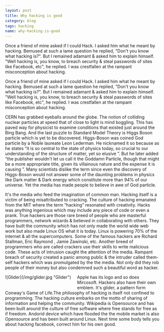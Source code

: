 ```yaml
---
layout: post
title: Why hacking is good
category: blog
tags: hacking
name: why-hacking-is-good
---
```


<link rel="stylesheet" href="../css/post.css" />


Once a friend of mine asked if I could Hack. I asked him what he meant by hacking. Bemused at such a lame question he replied, "Don't you know what hacking is?". But I remained adamant & asked him to explain himself. "Well hacking is, you know, to breach security & steal passwords of sites like Facebook, etc", he replied. I was crestfallen at the rampant misconception about hacking.
<!-- truncate_here -->

Once a friend of mine asked if I could Hack. I asked him what he meant by hacking. Bemused at such a lame question he replied, "Don't you know what hacking is?". But I remained adamant & asked him to explain himself. "Well hacking is, you know, to breach security & steal passwords of sites like Facebook, etc", he replied. I was crestfallen at the rampant misconception about hacking.

CERN has grabbed eyeballs around the globe. The notion of colliding nuclear particles at speed that of close to light is mind boggling. This has paved way for physicist to examine conditions that existed just around the Bing Bang. And the last puzzle to Standard Model Theory is Higgs Boson particle which is yet to be discovered. Higgs-Boson was coined God particle by a Noble laureate Leon Lederman. He nicknamed it so because as he states “it is so central to the state of physics today, so crucial to our understanding of the structure of matter, yet so elusive ”. But he later added “the publisher wouldn't let us call it the Goddamn Particle, though that might be a more appropriate title, given its villainous nature and the expense it is causing ”. Many scientists dislike the term since even the discovery of Higgs-Boson would not answer some of the daunting problems in physics like Dark matter & Dark energy which constitute more than 94% of our universe. Yet the media has made people to believe in awe of God particle. 



It's the media who feed the imagination of common man. Hacking itself is a victim of being misattributed to cracking. The culture of hacking emanated from the MIT where the term “hacking” resonated with creativity. Hacks was anything ingenious which may include any piece of code or even a prank. True hackers are those rare breed of people who are masterful programmers, network wizards & believed in collaborating with others. They have built the community which has not only made the world wide web work but also made Linux OS what it is today. Linux is powering 70% of the internet & all the supercomputers. Some of the famous hackers are Richard Stallman, Eric Raymond , Jamie Zawinski, etc. Another breed of programmers who are called crackers use their skills to write malicious code. These acts of intrusion caught the attention of the media. Rampant breach of security created a panic among public & the intruder called them-self hackers which was promulgated by the the media. Not only did they rob people of their money but also condemned such a beautiful word as hacker. 




<div style="float:left;margin:0 20px 20px 0" markdown="1">
     ![Glider](/img/glider.jpg "Glider")
</div>
Apple has its logo and so does Mircosoft. Hackers also have their own emblem. It's glider, a pattern form Conway's Game of Life.The philosophy of hacking is itself not confined to programming. The hacking culture embarks on the motto of sharing of information and helping the community. Wikipedia is Opensource and has been built around the culture of free software where free stands for free as if freedom. Andorid device which have flooded the the mobile market is also Opensource and has been built around Linux. Next time some body tells you about hacking facebook, correct him for his own good. 

